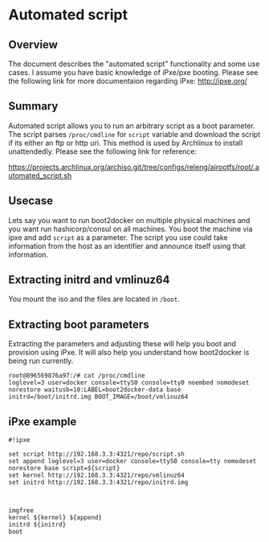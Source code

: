 Automated script
===========

##  Overview
The document describes the "automated script" functionality and some use cases. I assume 
you have basic knowledge of iPxe/pxe booting. Please see the following link for more documentaion regarding iPxe:
http://ipxe.org/

## Summary
Automated script allows you to run an arbitrary script as a boot parameter. The script 
parses `/proc/cmdline` for `script` variable and download the script if its either
an ftp or http uri. This method is used by Archlinux to install unattendedly. Please see the
following link for reference:

https://projects.archlinux.org/archiso.git/tree/configs/releng/airootfs/root/.automated_script.sh 

## Usecase
Lets say you want to run boot2docker on multiple physical machines and you want run hashicorp/consul
on all machines. You boot the machine via ipxe and add `script` as a parameter. The script you
use could take information from the host as an identifier and announce itself using that information.

## Extracting initrd and vmlinuz64
You mount the iso and the files are located in `/boot`.

## Extracting boot parameters
Extracting the parameters and adjusting these will help you boot and provision using iPxe. It will also
help you understand how boot2docker is being run currently.

```
root@896569876a97:/# cat /proc/cmdline
loglevel=3 user=docker console=ttyS0 console=tty0 noembed nomodeset norestore waitusb=10:LABEL=boot2docker-data base initrd=/boot/initrd.img BOOT_IMAGE=/boot/vmlinuz64
```

## iPxe example
```
#!ipxe

set script http://192.168.3.3:4321/repo/script.sh
set append loglevel=3 user=docker console=ttyS0 console=tty nomodeset norestore base script=${script}
set kernel http://192.168.3.3:4321/repo/vmlinuz64
set initrd http://192.168.3.3:4321/repo/initrd.img



imgfree
kernel ${kernel} ${append}
initrd ${initrd}
boot
```
